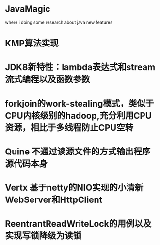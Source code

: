 # JavaMagic
where i doing some research about java new features

# KMP算法实现 

# JDK8新特性：lambda表达式和stream流式编程以及函数参数

# forkjoin的work-stealing模式，类似于CPU内核级别的hadoop,充分利用CPU资源，相比于多线程防止CPU空转

# Quine 不通过读源文件的方式输出程序源代码本身

# Vertx 基于netty的NIO实现的小清新WebServer和HttpClient

# ReentrantReadWriteLock的用例以及实现写锁降级为读锁


